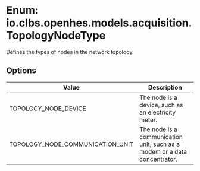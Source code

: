 # Enum: io.clbs.openhes.models.acquisition.TopologyNodeType

Defines the types of nodes in the network topology.

## Options

| Value | Description |
| --- | --- |
| TOPOLOGY_NODE_DEVICE | The node is a device, such as an electricity meter. |
| TOPOLOGY_NODE_COMMUNICATION_UNIT | The node is a communication unit, such as a modem or a data concentrator. |

